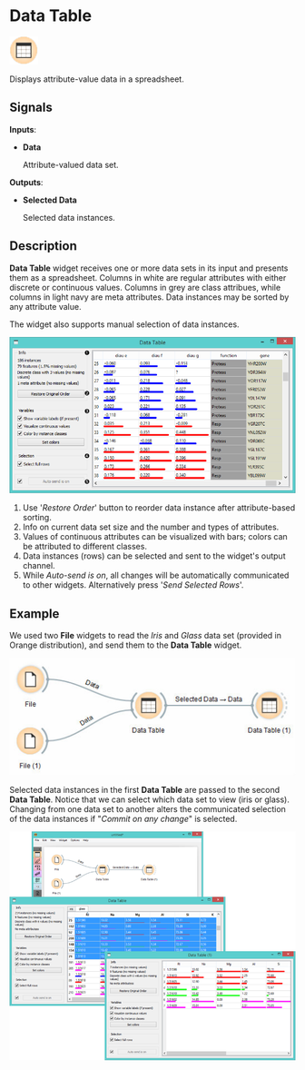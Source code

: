 Data Table
==========

![Data Table icon](icons/data-table.png)

Displays attribute-value data in a spreadsheet.

Signals
-------

**Inputs**:

- **Data**
 
  Attribute-valued data set.

**Outputs**:

- **Selected Data**

  Selected data instances.

Description
-----------

**Data Table** widget receives one or more data sets in its input and
presents them as a spreadsheet. Columns in white are regular attributes with
either discrete or continuous values. Columns in grey are class attribues, while
columns in light navy are meta attributes. Data instances may be sorted by any
attribute value. 

The widget also supports manual selection of data instances.

![Data table with Iris data set](images/DataTable-stamped.png)

1.  Use '*Restore Order*' button to
    reorder data instance after attribute-based sorting.
2.  Info on current data set size and the number and types of
    attributes.
3.  Values of continuous attributes can be visualized with bars; colors can be attributed to different classes.
4.  Data instances (rows) can be selected and sent to the widget's
    output channel.
5.  While *Auto-send is on*, all changes will be automatically communicated to other widgets. 
    Alternatively press '*Send Selected Rows*'.

Example
-------

We used two **File** widgets to read the *Iris* and *Glass* data set (provided in
Orange distribution), and send them to the **Data Table** widget.

![Example data table schema](images/DataTable-Schema.png)

Selected data instances in the first **Data Table** are passed to the second
**Data Table**. Notice that we can select which data set to view (iris or
glass). Changing from one data set to another alters the communicated
selection of the data instances if "*Commit on any change*" is selected.

<img src="images/DataTable-Example.png" alt="image" width="600">
